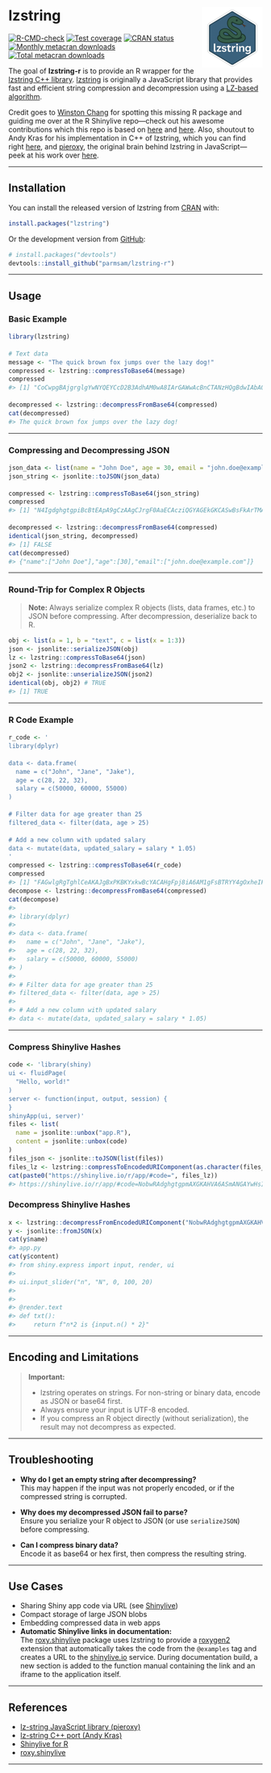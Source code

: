
<!-- README.md is generated from README.Rmd. Please edit that file -->

# lzstring <a href="https://parmsam.github.io/lzstring-r/"><img src="man/figures/logo.png" align="right" height="120" alt="lzstring website" /></a>

<!-- badges: start -->

[![R-CMD-check](https://github.com/parmsam/lzstring-r/actions/workflows/R-CMD-check.yaml/badge.svg)](https://github.com/parmsam/lzstring-r/actions/workflows/R-CMD-check.yaml)
[![Test
coverage](https://github.com/parmsam/lzstring-r/actions/workflows/test-coverage.yaml/badge.svg)](https://github.com/parmsam/lzstring-r/actions/workflows/test-coverage.yaml)
[![CRAN
status](https://www.r-pkg.org/badges/version/lzstring)](https://CRAN.R-project.org/package=lzstring)
[![Monthly metacran
downloads](https://cranlogs.r-pkg.org/badges/lzstring)](https://cran.r-project.org/package=lzstring)
[![Total metacran
downloads](https://cranlogs.r-pkg.org/badges/grand-total/lzstring)](https://cran.r-project.org/package=lzstring)
<!-- badges: end -->

The goal of **lzstring-r** is to provide an R wrapper for the [lzstring
C++ library](https://github.com/andykras/lz-string-cpp).
[lzstring](https://github.com/pieroxy/lz-string) is originally a
JavaScript library that provides fast and efficient string compression
and decompression using a [LZ-based
algorithm](https://en.wikipedia.org/wiki/Lempel–Ziv–Welch).

Credit goes to [Winston Chang](https://github.com/wch) for spotting this
missing R package and guiding me over at the R Shinylive repo—check out
his awesome contributions which this repo is based on
[here](https://github.com/posit-dev/r-shinylive/issues/70) and
[here](https://github.com/posit-dev/r-shinylive/pull/71). Also, shoutout
to Andy Kras for his implementation in C++ of lzstring, which you can
find right [here](https://github.com/andykras/lz-string-cpp), and
[pieroxy](https://github.com/pieroxy), the original brain behind
lzstring in JavaScript—peek at his work over
[here](https://github.com/pieroxy/lz-string).

------------------------------------------------------------------------

## Installation

You can install the released version of lzstring from
[CRAN](https://CRAN.R-project.org/package=lzstring) with:

``` r
install.packages("lzstring")
```

Or the development version from
[GitHub](https://github.com/parmsam/lzstring-r):

``` r
# install.packages("devtools")
devtools::install_github("parmsam/lzstring-r")
```

------------------------------------------------------------------------

## Usage

### Basic Example

``` r
library(lzstring)

# Text data
message <- "The quick brown fox jumps over the lazy dog!"
compressed <- lzstring::compressToBase64(message)
compressed
#> [1] "CoCwpgBAjgrglgYwNYQEYCcD2B3AdhAM0wA8IArGAWwAcBnCTANzHQgBdwIAbAQwC8AnhAAmmAOYBCIA"

decompressed <- lzstring::decompressFromBase64(compressed)
cat(decompressed)
#> The quick brown fox jumps over the lazy dog!
```

------------------------------------------------------------------------

### Compressing and Decompressing JSON

``` r
json_data <- list(name = "John Doe", age = 30, email = "john.doe@example.com")
json_string <- jsonlite::toJSON(json_data)

compressed <- lzstring::compressToBase64(json_string)
compressed
#> [1] "N4IgdghgtgpiBcBtEApA9gCzAAgCJrgF0AaECAcziQGYAGEkGKCASwBsFkArTMAOgAmBAAIwAHtAAObGHwDGaKCEIBfIA==="

decompressed <- lzstring::decompressFromBase64(compressed)
identical(json_string, decompressed)
#> [1] FALSE
cat(decompressed)
#> {"name":["John Doe"],"age":[30],"email":["john.doe@example.com"]}
```

------------------------------------------------------------------------

### Round-Trip for Complex R Objects

> **Note:** Always serialize complex R objects (lists, data frames,
> etc.) to JSON before compressing. After decompression, deserialize
> back to R.

``` r
obj <- list(a = 1, b = "text", c = list(x = 1:3))
json <- jsonlite::serializeJSON(obj)
lz <- lzstring::compressToBase64(json)
json2 <- lzstring::decompressFromBase64(lz)
obj2 <- jsonlite::unserializeJSON(json2)
identical(obj, obj2) # TRUE
#> [1] TRUE
```

------------------------------------------------------------------------

### R Code Example

``` r
r_code <- '
library(dplyr)

data <- data.frame(
  name = c("John", "Jane", "Jake"),
  age = c(28, 22, 32),
  salary = c(50000, 60000, 55000)
)

# Filter data for age greater than 25
filtered_data <- filter(data, age > 25)

# Add a new column with updated salary
data <- mutate(data, updated_salary = salary * 1.05)
'
compressed <- lzstring::compressToBase64(r_code)
compressed
#> [1] "FAGwlgRgTghlCeAKAJgBxPKBKYxkwBcYACAHgFpj8iA6AM1gFsBTRYY4gOxheIF5iAY0QAiAFIB7ABacRAGmLiYnZvMViYAa1VY57YjADmzfkMQAmABwLz5hQGZzu/QGcYIOPFPCArAAYAvwUANkCg4h9/AJwcYABiYgAxMBACZigqQhI6CQyjE0MoZkJ04gIpZWJzH2A6FLSi5AB9ahIKYjrU9JQshXziAD4qn1iEgEFkZAMuZgB3IQkQAFdGTmJZsHLiJdRqZim3DwQ8LLJKRiWiNJ6iBR295sPPUyeEYgAqYgBGGj8R4CAA=="
decompose <- lzstring::decompressFromBase64(compressed)
cat(decompose)
#> 
#> library(dplyr)
#> 
#> data <- data.frame(
#>   name = c("John", "Jane", "Jake"),
#>   age = c(28, 22, 32),
#>   salary = c(50000, 60000, 55000)
#> )
#> 
#> # Filter data for age greater than 25
#> filtered_data <- filter(data, age > 25)
#> 
#> # Add a new column with updated salary
#> data <- mutate(data, updated_salary = salary * 1.05)
```

------------------------------------------------------------------------

### Compress Shinylive Hashes

``` r
code <- 'library(shiny)
ui <- fluidPage(
  "Hello, world!"
)
server <- function(input, output, session) {
}
shinyApp(ui, server)'
files <- list(
  name = jsonlite::unbox("app.R"),
  content = jsonlite::unbox(code)
)
files_json <- jsonlite::toJSON(list(files))
files_lz <- lzstring::compressToEncodedURIComponent(as.character(files_json))
cat(paste0("https://shinylive.io/r/app/#code=", files_lz))
#> https://shinylive.io/r/app/#code=NobwRAdghgtgpmAXGKAHVA6ASmANGAYwHsIAXOMpMAGwEsAjAJykYE8AKAZwAtaJWAlAB0IAV1oACADwBaCQDNq4gCYAFKAHM47ERIlCwACTjVqRXBIDuRRtWUBCAyOEROcRgDd30ufNEQCUloSdj5UUVILIgjwyIk3Tk5giAEJEBEAXxEePlYAQXR2cQs3T3cBMAyAXSA
```

### Decompress Shinylive Hashes

``` r
x <- lzstring::decompressFromEncodedURIComponent("NobwRAdghgtgpmAXGKAHVA6VBPMAaMAYwHsIAXOcpMAMwCdiYACAZwAsBLCbDOAD1R04LFkw4xUxOmTERUAVzJ4mQiABM4dZfI4AdCPp0YuCsgH0WAGw4a6ACl2RHyxwDlnTAAzKAjJ+9MAEyeAJT64RAAAqq2GBR8ZPoaNExkCXYhiPpMOSpwZPJ0EEw0jhAAVIFioiAmihgQGUzlQQC+jvpgrQC6QA")
y <- jsonlite::fromJSON(x)
cat(y$name)
#> app.py
cat(y$content)
#> from shiny.express import input, render, ui
#> 
#> ui.input_slider("n", "N", 0, 100, 20)
#> 
#> 
#> @render.text
#> def txt():
#>     return f"n*2 is {input.n() * 2}"
```

------------------------------------------------------------------------

## Encoding and Limitations

> **Important:**  
> - lzstring operates on strings. For non-string or binary data, encode
> as JSON or base64 first.  
> - Always ensure your input is UTF-8 encoded.  
> - If you compress an R object directly (without serialization), the
> result may not decompress as expected.

------------------------------------------------------------------------

## Troubleshooting

- **Why do I get an empty string after decompressing?**  
  This may happen if the input was not properly encoded, or if the
  compressed string is corrupted.

- **Why does my decompressed JSON fail to parse?**  
  Ensure you serialize your R object to JSON (or use `serializeJSON`)
  before compressing.

- **Can I compress binary data?**  
  Encode it as base64 or hex first, then compress the resulting string.

------------------------------------------------------------------------

## Use Cases

- Sharing Shiny app code via URL (see
  [Shinylive](https://shinylive.io/r/app/))
- Compact storage of large JSON blobs
- Embedding compressed data in web apps
- **Automatic Shinylive links in documentation:**  
  The
  [roxy.shinylive](https://github.com/insightsengineering/roxy.shinylive)
  package uses lzstring to provide a
  [roxygen2](https://roxygen2.r-lib.org/) extension that automatically
  takes the code from the `@examples` tag and creates a URL to the
  [shinylive.io](https://shinylive.io/r/app/) service. During
  documentation build, a new section is added to the function manual
  containing the link and an iframe to the application itself.

------------------------------------------------------------------------

## References

- [lz-string JavaScript library
  (pieroxy)](https://github.com/pieroxy/lz-string)
- [lz-string C++ port (Andy
  Kras)](https://github.com/andykras/lz-string-cpp)
- [Shinylive for R](https://github.com/posit-dev/r-shinylive)
- [roxy.shinylive](https://github.com/insightsengineering/roxy.shinylive)

------------------------------------------------------------------------
